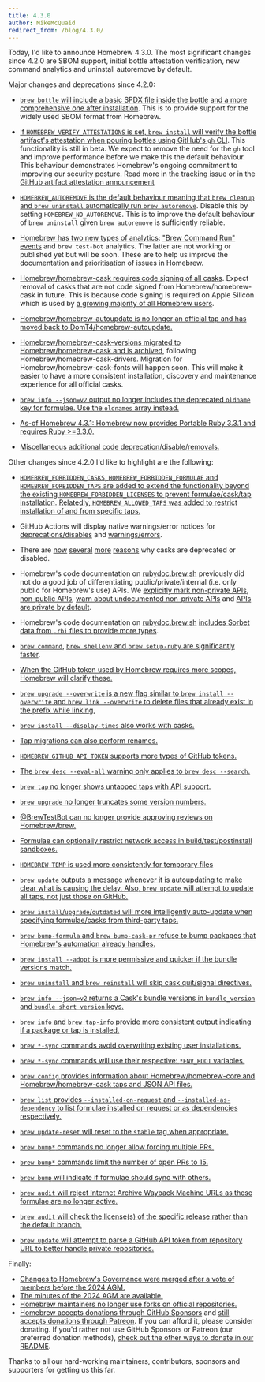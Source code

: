 ```yaml
---
title: 4.3.0
author: MikeMcQuaid
redirect_from: /blog/4.3.0/
---
```


Today, I'd like to announce Homebrew 4.3.0.
The most significant changes since 4.2.0 are SBOM support, initial bottle attestation verification, new command analytics and uninstall autoremove by default.

Major changes and deprecations since 4.2.0:

- [`brew bottle` will include a basic SPDX file inside the bottle](https://github.com/Homebrew/brew/pull/16594)
  [and a more comprehensive one after installation](https://github.com/Homebrew/brew/pull/17254).
  This is to provide support for the widely used SBOM format from Homebrew.

- [If `HOMEBREW_VERIFY_ATTESTATIONS` is set, `brew install` will verify the bottle artifact's attestation when pouring bottles using GitHub's `gh` CLI](https://github.com/Homebrew/brew/pull/17049).
  This functionality is still in beta. We expect to remove the need for the `gh` tool and improve performance before we make this the default behaviour.
  This behaviour demonstrates Homebrew's ongoing commitment to improving our security posture.
  Read more in [the tracking issue](https://github.com/Homebrew/brew/issues/17019) or in the [GitHub artifact attestation announcement](https://github.blog/2024-05-02-introducing-artifact-attestations-now-in-public-beta/.)

- [`HOMEBREW_AUTOREMOVE` is the default behaviour meaning that `brew cleanup` and `brew uninstall` automatically run `brew autoremove`](https://github.com/Homebrew/brew/pull/17261).
   Disable this by setting `HOMEBREW_NO_AUTOREMOVE`.
   This is to improve the default behaviour of `brew uninstall` given `brew autoremove` is sufficiently reliable.

- [Homebrew has two new types of analytics](https://github.com/Homebrew/brew/pull/16847): ["Brew Command Run" events](https://formulae.brew.sh/analytics/brew-command-run/30d/) and `brew test-bot` analytics.
  The latter are not working or published yet but will be soon.
  These are to help us improve the documentation and prioritisation of issues in Homebrew.

- [Homebrew/homebrew-cask requires code signing of all casks](https://github.com/Homebrew/brew/pull/17002).
  Expect removal of casks that are not code signed from Homebrew/homebrew-cask in future.
  This is because code signing is required on Apple Silicon which is used by [a growing majority of all Homebrew users](https://formulae.brew.sh/analytics/homebrew-os-arch-ci/365d/).

- [Homebrew/homebrew-autoupdate is no longer an official tap and has moved back to DomT4/homebrew-autoupdate.](https://github.com/Homebrew/brew/pull/16822)

- [Homebrew/homebrew-cask-versions migrated to Homebrew/homebrew-cask and is archived](https://github.com/Homebrew/brew/pull/17207), following Homebrew/homebrew-cask-drivers.
  Migration for Homebrew/homebrew-cask-fonts will happen soon.
  This will make it easier to have a more consistent installation, discovery and maintenance experience for all official casks.

- [`brew info --json=v2` output no longer includes the deprecated `oldname` key for formulae. Use the `oldnames` array instead.](https://github.com/Homebrew/brew/pull/17285)

- [As-of Homebrew 4.3.1: Homebrew now provides Portable Ruby 3.3.1 and requires Ruby >=3.3.0.](https://github.com/Homebrew/brew/pull/17312)

- [Miscellaneous additional code deprecation/disable/removals.](https://github.com/Homebrew/brew/pull/17233)

Other changes since 4.2.0 I'd like to highlight are the following:

- [`HOMEBREW_FORBIDDEN_CASKS`, `HOMEBREW_FORBIDDEN_FORMULAE` and `HOMEBREW_FORBIDDEN_TAPS` are added to extend the functionality beyond the existing `HOMEBREW_FORBIDDEN_LICENSES` to prevent formulae/cask/tap installation](https://github.com/Homebrew/brew/pull/17037).
  [Relatedly, `HOMEBREW_ALLOWED_TAPS` was added to restrict installation of and from specific taps.](https://github.com/Homebrew/brew/pull/17213)

- GitHub Actions will display native warnings/error notices for [deprecations/disables](https://github.com/Homebrew/brew/pull/16890) and [warnings/errors](https://github.com/Homebrew/brew/pull/17255).

- There are
  [now](https://github.com/Homebrew/brew/pull/16752)
  [several](https://github.com/Homebrew/brew/pull/16743)
  [more](https://github.com/Homebrew/brew/pull/16960)
  [reasons](https://github.com/Homebrew/brew/pull/17006)
  why casks are deprecated or disabled.

- Homebrew's code documentation on [rubydoc.brew.sh](https://rubydoc.brew.sh) previously did not do a good job of differentiating public/private/internal (i.e. only public for Homebrew's use) APIs.
  We [explicitly mark non-private APIs](https://github.com/Homebrew/brew/pull/17128),
  [non-public APIs](https://github.com/Homebrew/brew/pull/17132),
  [warn about undocumented non-private APIs](https://github.com/Homebrew/brew/pull/17165) and
  [APIs are private by default](https://github.com/Homebrew/brew/pull/16831).

- Homebrew's code documentation on [rubydoc.brew.sh](https://rubydoc.brew.sh)
  [includes Sorbet data from `.rbi` files to provide more types](https://github.com/Homebrew/brew/pull/16906).

- [`brew command`](https://github.com/Homebrew/brew/pull/17186),
  [`brew shellenv` and `brew setup-ruby` are significantly faster](https://github.com/Homebrew/brew/pull/17188).

- [When the GitHub token used by Homebrew requires more scopes, Homebrew will clarify these.](https://github.com/Homebrew/brew/pull/16633)
- [`brew upgrade --overwrite` is a new flag similar to `brew install --overwrite` and `brew link --overwrite` to delete files that already exist in the prefix while linking.](https://github.com/Homebrew/brew/pull/16851)
- [`brew install --display-times` also works with casks.](https://github.com/Homebrew/brew/pull/17052)
- [Tap migrations can also perform renames.](https://github.com/Homebrew/brew/pull/16648)
- [`HOMEBREW_GITHUB_API_TOKEN` supports more types of GitHub tokens.](https://github.com/Homebrew/brew/pull/17001)
- [The `brew desc --eval-all` warning only applies to `brew desc --search`.](https://github.com/Homebrew/brew/pull/17102)
- [`brew tap` no longer shows untapped taps with API support.](https://github.com/Homebrew/brew/pull/16766)
- [`brew upgrade` no longer truncates some version numbers.](https://github.com/Homebrew/brew/pull/16959)
- [@BrewTestBot can no longer provide approving reviews on Homebrew/brew.](https://github.com/Homebrew/brew/pull/16916)
- [Formulae can optionally restrict network access in build/test/postinstall sandboxes.](https://github.com/Homebrew/brew/pull/17081)
- [`HOMEBREW_TEMP` is used more consistently for temporary files](https://github.com/Homebrew/brew/pull/16749)
- [`brew update` outputs a message whenever it is autoupdating to make clear what is causing the delay. Also, `brew update` will attempt to update all taps, not just those on GitHub.](https://github.com/Homebrew/brew/pull/16855)
- [`brew install`/`upgrade`/`outdated` will more intelligently auto-update when specifying formulae/casks from third-party taps.](https://github.com/Homebrew/brew/pull/17179)
- [`brew bump-formula` and `brew bump-cask-pr` refuse to bump packages that Homebrew's automation already handles.](https://github.com/Homebrew/brew/pull/16750)
- [`brew install --adopt` is more permissive and quicker if the bundle versions match.](https://github.com/Homebrew/brew/pull/16889)
- [`brew uninstall` and `brew reinstall` will skip cask quit/signal directives.](https://github.com/Homebrew/brew/pull/16507)
- [`brew info --json=v2` returns a Cask's bundle versions in `bundle_version` and `bundle_short_version` keys.](https://github.com/Homebrew/brew/pull/16826)
- [`brew info` and `brew tap-info` provide more consistent output indicating if a package or tap is installed.](https://github.com/Homebrew/brew/pull/17076)
- [`brew *-sync` commands avoid overwriting existing user installations.](https://github.com/Homebrew/brew/pull/17155)
- [`brew *-sync` commands will use their respective: `*ENV_ROOT` variables.](https://github.com/Homebrew/brew/pull/16453)
- [`brew config` provides information about Homebrew/homebrew-core and Homebrew/homebrew-cask taps and JSON API files.](https://github.com/Homebrew/brew/pull/16385)
- [`brew list` provides `--installed-on-request` and `--installed-as-dependency` to list formulae installed on request or as dependencies respectively.](https://github.com/Homebrew/brew/pull/17125)
- [`brew update-reset` will reset to the `stable` tag when appropriate.](https://github.com/Homebrew/brew/pull/16891)
- [`brew bump*` commands no longer allow forcing multiple PRs.](https://github.com/Homebrew/brew/pull/16664)
- [`brew bump*` commands limit the number of open PRs to 15.](https://github.com/Homebrew/brew/pull/16962)
- [`brew bump` will indicate if formulae should sync with others.](https://github.com/Homebrew/brew/pull/16515)
- [`brew audit` will reject Internet Archive Wayback Machine URLs as these formulae are no longer active.](https://github.com/Homebrew/brew/pull/16476)
- [`brew audit` will check the license(s) of the specific release rather than the default branch.](https://github.com/Homebrew/brew/pull/16754)
- [`brew update` will attempt to parse a GitHub API token from repository URL to better handle private repositories.](https://github.com/Homebrew/brew/pull/16649)

Finally:

- [Changes to Homebrew's Governance were merged after a vote of members before the 2024 AGM.](https://github.com/Homebrew/brew/pull/16494)
- [The minutes of the 2024 AGM are available.](https://github.com/Homebrew/brew/pull/17072)
- [Homebrew maintainers no longer use forks on official repositories.](https://github.com/Homebrew/brew/pull/16734)
- [Homebrew accepts donations through GitHub Sponsors](https://github.com/sponsors/Homebrew) and [still accepts donations through Patreon](https://www.patreon.com/homebrew). If you can afford it, please consider donating. If you'd rather not use GitHub Sponsors or Patreon (our preferred donation methods), [check out the other ways to donate in our README](https://github.com/Homebrew/brew/#donations).

Thanks to all our hard-working maintainers, contributors, sponsors and supporters for getting us this far.
